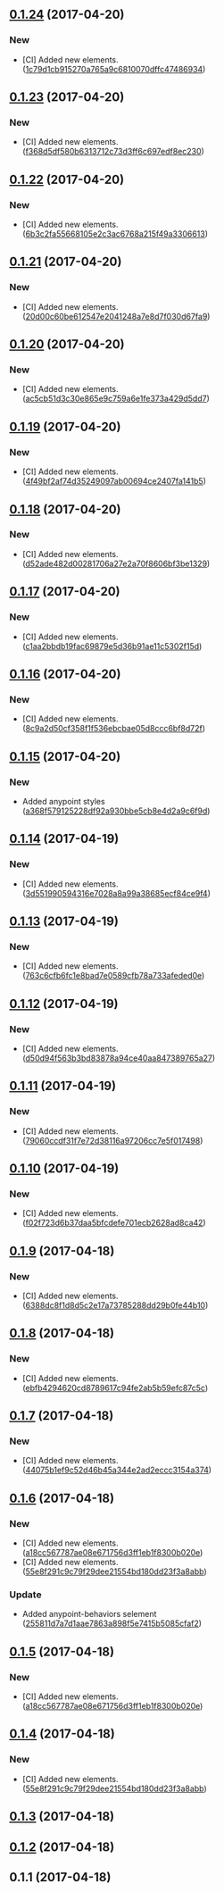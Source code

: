 <a name="0.1.24"></a>
## [0.1.24](https://github.com/advanced-rest-client/anypoint-elements/compare/0.1.23...v0.1.24) (2017-04-20)


### New

* [CI] Added new elements. ([1c79d1cb915270a765a9c6810070dffc47486934](https://github.com/advanced-rest-client/anypoint-elements/commit/1c79d1cb915270a765a9c6810070dffc47486934))



<a name="0.1.23"></a>
## [0.1.23](https://github.com/advanced-rest-client/anypoint-elements/compare/0.1.22...v0.1.23) (2017-04-20)


### New

* [CI] Added new elements. ([f368d5df580b6313712c73d3ff6c697edf8ec230](https://github.com/advanced-rest-client/anypoint-elements/commit/f368d5df580b6313712c73d3ff6c697edf8ec230))



<a name="0.1.22"></a>
## [0.1.22](https://github.com/advanced-rest-client/anypoint-elements/compare/0.1.21...v0.1.22) (2017-04-20)


### New

* [CI] Added new elements. ([6b3c2fa55668105e2c3ac6768a215f49a3306613](https://github.com/advanced-rest-client/anypoint-elements/commit/6b3c2fa55668105e2c3ac6768a215f49a3306613))



<a name="0.1.21"></a>
## [0.1.21](https://github.com/advanced-rest-client/anypoint-elements/compare/0.1.20...v0.1.21) (2017-04-20)


### New

* [CI] Added new elements. ([20d00c60be612547e2041248a7e8d7f030d67fa9](https://github.com/advanced-rest-client/anypoint-elements/commit/20d00c60be612547e2041248a7e8d7f030d67fa9))



<a name="0.1.20"></a>
## [0.1.20](https://github.com/advanced-rest-client/anypoint-elements/compare/0.1.19...v0.1.20) (2017-04-20)


### New

* [CI] Added new elements. ([ac5cb51d3c30e865e9c759a6e1fe373a429d5dd7](https://github.com/advanced-rest-client/anypoint-elements/commit/ac5cb51d3c30e865e9c759a6e1fe373a429d5dd7))



<a name="0.1.19"></a>
## [0.1.19](https://github.com/advanced-rest-client/anypoint-elements/compare/0.1.18...v0.1.19) (2017-04-20)


### New

* [CI] Added new elements. ([4f49bf2af74d35249097ab00694ce2407fa141b5](https://github.com/advanced-rest-client/anypoint-elements/commit/4f49bf2af74d35249097ab00694ce2407fa141b5))



<a name="0.1.18"></a>
## [0.1.18](https://github.com/advanced-rest-client/anypoint-elements/compare/0.1.17...v0.1.18) (2017-04-20)


### New

* [CI] Added new elements. ([d52ade482d00281706a27e2a70f8606bf3be1329](https://github.com/advanced-rest-client/anypoint-elements/commit/d52ade482d00281706a27e2a70f8606bf3be1329))



<a name="0.1.17"></a>
## [0.1.17](https://github.com/advanced-rest-client/anypoint-elements/compare/0.1.16...v0.1.17) (2017-04-20)


### New

* [CI] Added new elements. ([c1aa2bbdb19fac69879e5d36b91ae11c5302f15d](https://github.com/advanced-rest-client/anypoint-elements/commit/c1aa2bbdb19fac69879e5d36b91ae11c5302f15d))



<a name="0.1.16"></a>
## [0.1.16](https://github.com/advanced-rest-client/anypoint-elements/compare/0.1.15...v0.1.16) (2017-04-20)


### New

* [CI] Added new elements. ([8c9a2d50cf358f1f536ebcbae05d8ccc6bf8d72f](https://github.com/advanced-rest-client/anypoint-elements/commit/8c9a2d50cf358f1f536ebcbae05d8ccc6bf8d72f))



<a name="0.1.15"></a>
## [0.1.15](https://github.com/advanced-rest-client/anypoint-elements/compare/0.1.14...v0.1.15) (2017-04-20)


### New

* Added anypoint styles ([a368f579125228df92a930bbe5cb8e4d2a9c6f9d](https://github.com/advanced-rest-client/anypoint-elements/commit/a368f579125228df92a930bbe5cb8e4d2a9c6f9d))



<a name="0.1.14"></a>
## [0.1.14](https://github.com/advanced-rest-client/anypoint-elements/compare/0.1.13...v0.1.14) (2017-04-19)


### New

* [CI] Added new elements. ([3d551990594316e7028a8a99a38685ecf84ce9f4](https://github.com/advanced-rest-client/anypoint-elements/commit/3d551990594316e7028a8a99a38685ecf84ce9f4))



<a name="0.1.13"></a>
## [0.1.13](https://github.com/advanced-rest-client/anypoint-elements/compare/0.1.12...v0.1.13) (2017-04-19)


### New

* [CI] Added new elements. ([763c6cfb6fc1e8bad7e0589cfb78a733afeded0e](https://github.com/advanced-rest-client/anypoint-elements/commit/763c6cfb6fc1e8bad7e0589cfb78a733afeded0e))



<a name="0.1.12"></a>
## [0.1.12](https://github.com/advanced-rest-client/anypoint-elements/compare/0.1.11...v0.1.12) (2017-04-19)


### New

* [CI] Added new elements. ([d50d94f563b3bd83878a94ce40aa847389765a27](https://github.com/advanced-rest-client/anypoint-elements/commit/d50d94f563b3bd83878a94ce40aa847389765a27))



<a name="0.1.11"></a>
## [0.1.11](https://github.com/advanced-rest-client/anypoint-elements/compare/0.1.10...v0.1.11) (2017-04-19)


### New

* [CI] Added new elements. ([79060ccdf31f7e72d38116a97206cc7e5f017498](https://github.com/advanced-rest-client/anypoint-elements/commit/79060ccdf31f7e72d38116a97206cc7e5f017498))



<a name="0.1.10"></a>
## [0.1.10](https://github.com/advanced-rest-client/anypoint-elements/compare/0.1.9...v0.1.10) (2017-04-19)


### New

* [CI] Added new elements. ([f02f723d6b37daa5bfcdefe701ecb2628ad8ca42](https://github.com/advanced-rest-client/anypoint-elements/commit/f02f723d6b37daa5bfcdefe701ecb2628ad8ca42))



<a name="0.1.9"></a>
## [0.1.9](https://github.com/advanced-rest-client/anypoint-elements/compare/0.1.8...v0.1.9) (2017-04-18)


### New

* [CI] Added new elements. ([6388dc8f1d8d5c2e17a73785288dd29b0fe44b10](https://github.com/advanced-rest-client/anypoint-elements/commit/6388dc8f1d8d5c2e17a73785288dd29b0fe44b10))



<a name="0.1.8"></a>
## [0.1.8](https://github.com/advanced-rest-client/anypoint-elements/compare/0.1.7...v0.1.8) (2017-04-18)


### New

* [CI] Added new elements. ([ebfb4294620cd8789617c94fe2ab5b59efc87c5c](https://github.com/advanced-rest-client/anypoint-elements/commit/ebfb4294620cd8789617c94fe2ab5b59efc87c5c))



<a name="0.1.7"></a>
## [0.1.7](https://github.com/advanced-rest-client/anypoint-elements/compare/0.1.6...v0.1.7) (2017-04-18)


### New

* [CI] Added new elements. ([44075b1ef9c52d46b45a344e2ad2eccc3154a374](https://github.com/advanced-rest-client/anypoint-elements/commit/44075b1ef9c52d46b45a344e2ad2eccc3154a374))



<a name="0.1.6"></a>
## [0.1.6](https://github.com/advanced-rest-client/anypoint-elements/compare/0.1.3...v0.1.6) (2017-04-18)


### New

* [CI] Added new elements. ([a18cc567787ae08e671756d3ff1eb1f8300b020e](https://github.com/advanced-rest-client/anypoint-elements/commit/a18cc567787ae08e671756d3ff1eb1f8300b020e))
* [CI] Added new elements. ([55e8f291c9c79f29dee21554bd180dd23f3a8abb](https://github.com/advanced-rest-client/anypoint-elements/commit/55e8f291c9c79f29dee21554bd180dd23f3a8abb))

### Update

* Added anypoint-behaviors selement ([255811d7a7d1aae7863a898f5e7415b5085cfaf2](https://github.com/advanced-rest-client/anypoint-elements/commit/255811d7a7d1aae7863a898f5e7415b5085cfaf2))



<a name="0.1.5"></a>
## [0.1.5](https://github.com/advanced-rest-client/anypoint-elements/compare/0.1.4...v0.1.5) (2017-04-18)


### New

* [CI] Added new elements. ([a18cc567787ae08e671756d3ff1eb1f8300b020e](https://github.com/advanced-rest-client/anypoint-elements/commit/a18cc567787ae08e671756d3ff1eb1f8300b020e))



<a name="0.1.4"></a>
## [0.1.4](https://github.com/advanced-rest-client/anypoint-elements/compare/0.1.3...v0.1.4) (2017-04-18)


### New

* [CI] Added new elements. ([55e8f291c9c79f29dee21554bd180dd23f3a8abb](https://github.com/advanced-rest-client/anypoint-elements/commit/55e8f291c9c79f29dee21554bd180dd23f3a8abb))



<a name="0.1.3"></a>
## [0.1.3](https://github.com/advanced-rest-client/anypoint-elements/compare/0.1.2...v0.1.3) (2017-04-18)




<a name="0.1.2"></a>
## [0.1.2](https://github.com/advanced-rest-client/anypoint-elements/compare/0.1.1...v0.1.2) (2017-04-18)




<a name="0.1.1"></a>
## 0.1.1 (2017-04-18)




